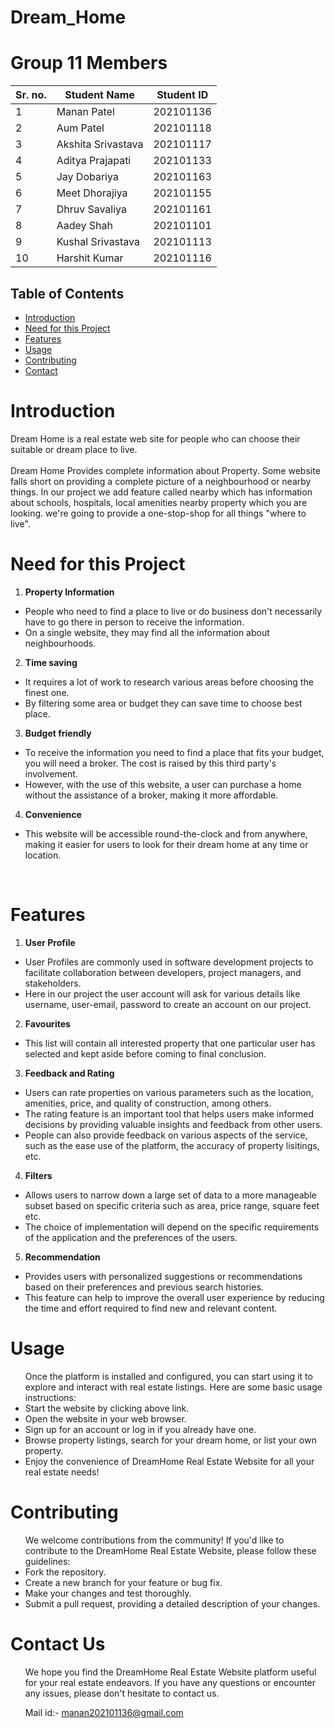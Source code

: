 # Dream_Home
# Group 11 Members
| Sr. no. | Student Name | Student ID |
| --- | --- | --- |
| 1 | Manan Patel | 202101136 |
| 2 | Aum Patel | 202101118 |
| 3 | Akshita Srivastava | 202101117 |
| 4 | Aditya Prajapati | 202101133 |
| 5 | Jay Dobariya | 202101163 |
| 6 | Meet Dhorajiya | 202101155 |
| 7 | Dhruv Savaliya | 202101161 |
| 8 | Aadey Shah | 202101101 |
| 9 | Kushal Srivastava | 202101113 |
| 10 | Harshit Kumar | 202101116|


## Table of Contents
- [Introduction](#introduction)
- [Need for this Project](#need-for-this-project)
- [Features](#Features)
- [Usage](#Usage)
- [Contributing](#contributing)
- [Contact](#Contact-us)


# Introduction

Dream Home is a real estate web site for people who can choose their suitable or dream place to live.
<br><br>
Dream Home Provides complete information about Property. Some website falls short on providing a complete picture of a neighbourhood or nearby things. In our project we add feature called nearby which has information about schools, hospitals, local amenities nearby property which you are looking. we're going to provide a one-stop-shop for all things "where to live".
<br>

# Need for this Project

1. **Property Information**
<ul>
  <li>People who need to find a place to live or do business don't necessarily have to go there       in person to receive the information.</li>
  <li>On a single website, they may find all the information about neighbourhoods.</li>
</ul>    

2. **Time saving**
<ul>
  <li>It requires a lot of work to research various areas before choosing the finest one.</li>
  <li>By filtering some area or budget they can save time to choose best place.</li>
</ul> 

3. **Budget friendly**
<ul>
  <li>To receive the information you need to find a place that fits your budget, you will need a broker. The cost is raised by this third party's involvement.</li>
  <li>However, with the use of this website, a user can purchase a home without the assistance of a broker, making it more affordable.</li>
</ul> 

4. **Convenience**
<ul>
  <li>This website will be accessible round-the-clock and from anywhere, making it easier for users to look for their dream home at any time or location.</li>
</ul>
<br>

# Features

1. **User Profile**
<ul>
  <li>User Profiles are commonly used in software development projects to facilitate collaboration between developers, project managers, and stakeholders.</li>
  <li>Here in our project the user account will ask for various details like username, user-email, password to create an account on our project.</li>
</ul>

2. **Favourites**
<ul>
  <li>This list will contain all interested property that one particular user has selected and kept aside before coming to final conclusion.</li>
</ul>

3. **Feedback and Rating**
<ul>
  <li>Users can rate properties on various parameters such as the location, amenities, price, and quality of construction, among others.</li>
  <li>The rating feature is an important tool that helps users make informed decisions by providing valuable insights and feedback from other users.</li>
  <li>People can also provide feedback on various aspects of the service, such as the ease use of the platform, the accuracy of property lisitings, etc.</li>
</ul>

4. **Filters**
<ul>
  <li>Allows users to narrow down a large set of data to a more manageable subset based on specific criteria such as area, price range, square feet etc.</li>
  <li>The choice of implementation will depend on the specific requirements of the application and the preferences of the users.</li>
</ul>

5. **Recommendation**
<ul>
  <li>Provides users with personalized suggestions or recommendations based on their preferences and previous search histories.</li>
  <li>This feature can help to improve the overall user experience by reducing the time and effort required to find new and relevant content.</li>
</ul>

# Usage
<ul>
 Once the platform is installed and configured, you can start using it to explore and interact with real estate listings. Here are some basic usage instructions: 

<li>Start the website by clicking above link.</li>
<li>Open the website in your web browser.</li>
<li>Sign up for an account or log in if you already have one.</li>
<li>Browse property listings, search for your dream home, or list your own property.</li>
<li>Enjoy the convenience of DreamHome Real Estate Website for all your real estate needs! </li>
</ul>

# Contributing
<ul>
We welcome contributions from the community! If you'd like to contribute to the DreamHome Real Estate Website, please follow these guidelines: 

<li>Fork the repository.</li>
<li>Create a new branch for your feature or bug fix.</li>
<li>Make your changes and test thoroughly.</li>
<li>Submit a pull request, providing a detailed description of your changes.</li>
</ul>

# Contact Us
<ul>
We hope you find the DreamHome Real Estate Website platform useful for your real estate endeavors. If you have any questions or encounter any issues, please don't hesitate to contact us.

Mail id:- manan202101136@gmail.com 
</ul>
